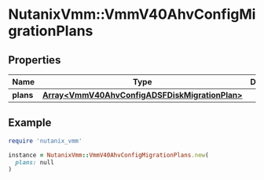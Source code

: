 # NutanixVmm::VmmV40AhvConfigMigrationPlans

## Properties

| Name | Type | Description | Notes |
| ---- | ---- | ----------- | ----- |
| **plans** | [**Array&lt;VmmV40AhvConfigADSFDiskMigrationPlan&gt;**](VmmV40AhvConfigADSFDiskMigrationPlan.md) |  | [optional] |

## Example

```ruby
require 'nutanix_vmm'

instance = NutanixVmm::VmmV40AhvConfigMigrationPlans.new(
  plans: null
)
```


